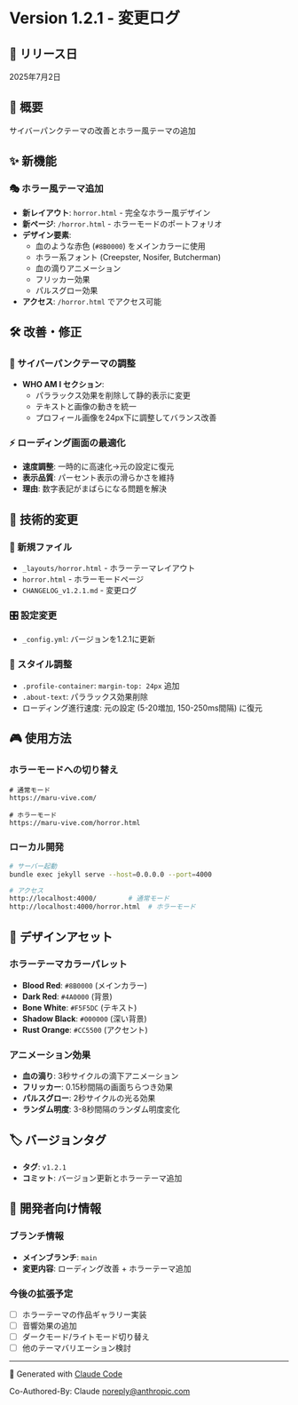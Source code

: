 # Version 1.2.1 - 変更ログ

## 📅 リリース日
2025年7月2日

## 🎯 概要
サイバーパンクテーマの改善とホラー風テーマの追加

## ✨ 新機能

### 🎭 ホラー風テーマ追加
- **新レイアウト**: `horror.html` - 完全なホラー風デザイン
- **新ページ**: `/horror.html` - ホラーモードのポートフォリオ
- **デザイン要素**:
  - 血のような赤色 (`#8B0000`) をメインカラーに使用
  - ホラー系フォント (Creepster, Nosifer, Butcherman)
  - 血の滴りアニメーション
  - フリッカー効果
  - パルスグロー効果
- **アクセス**: `/horror.html` でアクセス可能

## 🛠️ 改善・修正

### 🎨 サイバーパンクテーマの調整
- **WHO AM I セクション**:
  - パララックス効果を削除して静的表示に変更
  - テキストと画像の動きを統一
  - プロフィール画像を24px下に調整してバランス改善

### ⚡ ローディング画面の最適化
- **速度調整**: 一時的に高速化→元の設定に復元
- **表示品質**: パーセント表示の滑らかさを維持
- **理由**: 数字表記がまばらになる問題を解決

## 🔧 技術的変更

### 📁 新規ファイル
- `_layouts/horror.html` - ホラーテーマレイアウト
- `horror.html` - ホラーモードページ
- `CHANGELOG_v1.2.1.md` - 変更ログ

### 🎛️ 設定変更
- `_config.yml`: バージョンを1.2.1に更新

### 🎨 スタイル調整
- `.profile-container`: `margin-top: 24px` 追加
- `.about-text`: パララックス効果削除
- ローディング進行速度: 元の設定 (5-20増加, 150-250ms間隔) に復元

## 🎮 使用方法

### ホラーモードへの切り替え
```url
# 通常モード
https://maru-vive.com/

# ホラーモード  
https://maru-vive.com/horror.html
```

### ローカル開発
```bash
# サーバー起動
bundle exec jekyll serve --host=0.0.0.0 --port=4000

# アクセス
http://localhost:4000/        # 通常モード
http://localhost:4000/horror.html  # ホラーモード
```

## 🎨 デザインアセット

### ホラーテーマカラーパレット
- **Blood Red**: `#8B0000` (メインカラー)
- **Dark Red**: `#4A0000` (背景)
- **Bone White**: `#F5F5DC` (テキスト)
- **Shadow Black**: `#000000` (深い背景)
- **Rust Orange**: `#CC5500` (アクセント)

### アニメーション効果
- **血の滴り**: 3秒サイクルの滴下アニメーション
- **フリッカー**: 0.15秒間隔の画面ちらつき効果
- **パルスグロー**: 2秒サイクルの光る効果
- **ランダム明度**: 3-8秒間隔のランダム明度変化

## 🏷️ バージョンタグ
- **タグ**: `v1.2.1`
- **コミット**: バージョン更新とホラーテーマ追加

## 👥 開発者向け情報

### ブランチ情報
- **メインブランチ**: `main`
- **変更内容**: ローディング改善 + ホラーテーマ追加

### 今後の拡張予定
- [ ] ホラーテーマの作品ギャラリー実装
- [ ] 音響効果の追加
- [ ] ダークモード/ライトモード切り替え
- [ ] 他のテーマバリエーション検討

---

🤖 Generated with [Claude Code](https://claude.ai/code)

Co-Authored-By: Claude <noreply@anthropic.com>